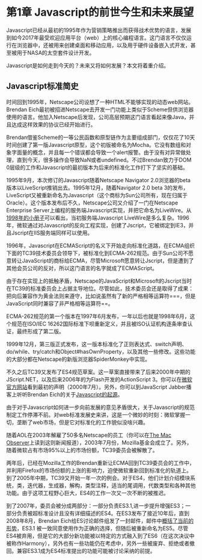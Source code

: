 # 第1章 Javascript的前世今生和未来展望
Javascript已经从最初的1995年作为营销策略推出而获得战术优势的语言，发展到如今2017年最受欢迎应用平台（web）上的核心编程语言。这门语言不仅仅运行在浏览器中，还被用来创建桌面和移动应用，以及用于硬件设备嵌入式开发，甚至被用于NASA的太空套件设计开发。    

Javascript是如何走到今天的？未来又将如何发展？本文将着重介绍。

## Javascript标准简史
时间回到1995年，Netscape公司设想了一种HTML不能够实现的动态web网站。Brendan Eich最初被招进Netscape去开发一门功能上类似于Scheme但供浏览器使用的语言。他加入Netscape后发现，公司高层预期这门语言看起来像Java，并且达成这样效果的协议已经开始进行。    

Brendan借鉴Scheme的一等公民函数和原型链作为主要组成部门，仅仅花了10天时间创建了第一版Javascript原型，这个初版被命名为Mocha。它没有数组和对象字面量的概念，并且每一个错误都会导致一个alert报警。由于没有对异常做处理，直到今天，很多操作会导致NaN或者undefined。不过Brendan致力于DOM 0层级的工作和Javascript的最初版本为后来的标准化工作打下了坚实的基础。    

1995年9月，本次修订的Javascript随着Netscape Navigator 2.0浏览器的beta版本以LiveScript推销出去。1995年12月，随着Navigator 2.0 beta 3的发布，LiveScript又被重新命名为Javascript（这个商标为Sun公司所有，现在归属于Oracle）。这个版本发布后不久，Netscape公司又介绍了一门在Netscape Enterprise Server上编程的服务端Javascript实现，并把它命名为LiveWire。从[1998年的小册子](http://docs.oracle.com/cd/E19957-01/816-6411-10/contents.htm)可以看出，当初服务端Javascript LiveWire是多么复杂。1996年，微软通过对Javascript的反向工程实现，创建了Jscript，它被绑定到IE3，并且Jscript在IIS服务端同样可以使用。    

1996年，Javascript在ECMAScript的名义下开始走向标准化道路，在ECMA组织下面的TC39技术委员会领导下，被标准化到ECMA-262规范。由于Sun公司不愿意转让JavaScript的商标给ECMA，尽管Microsoft愿意转让Jscript，但是遭到了其他会员公司的反对，所以这门语言的名字就成了ECMAScript。    

由于存在实现上的抵触矛盾，Netscape的JavaScript和Microsoft的Jscript当时在TC39的标准委员会上占据主导地位。尽管如此，技术委员会还是取得了成果：把向后兼容作为黄金法则来遵守，比如说虽然有了新的严格相等运算符===，但是JavaScript同时兼容了非严格相等运算符==。    

ECMA-262规范的第一个版本在1997年6月发布，一年以后也就是1998年6月，这个规范在ISO/IEC 16262国际标准下呗重新定义，并且被ISO认证机构逐条审查认证，最终形成了第二版。    

1999年12月，第三版正式发布，这一版本标准化了正则表达式、switch声明、do/while、try/catch和Object#hasOwnProperty，以及其他一些修改。这些功能的大部分都在Netscape的新版浏览器SpiderMonkey中实现。    

不久之后TC39又发布了ES4规范草案。这一草案直接带来了后来2000年中期的JScript​.NET，以及后来2006年的为Flash开发的ActionScript 3。你可以在[微软官方网站](https://msdn.microsoft.com/en-us/library/ms974588.aspx)看到最初的声明（2000年7月）。另外，你可以到JavaScript Jabber播客上听听Brendan Eich的关于[Javascript的起源](https://devchat.tv/js-jabber/124-jsj-the-origin-of-javascript-with-brendan-eich)。    

由于对于Javascript如何进一步向前发展的意见矛盾很大，关于Javascript的规范制定工作停滞不前。对web标准发展史来讲，这是一个微妙的时刻：微软掌握一切，垄断了web市场，但是它对标准化的工作貌似没啥兴趣。    

随着AOL在2003年解雇了50多名Netscape的员工（你可以在[The Mac Observer](https://mjavascript.com/out/aol-netscape)上读到这则新闻报道），2003年7月份，Mozilla基金会成立了。另外，随着微软占有市场95%以上的市场份额，TC39委员会被解散了。    

两年后，已经在Mozilla工作的Brendan重新让ECMA回到TC39委员会的工作中，并利用Firefox的市场份额的上涨的影响力，迫使微软重新回到标准化的轨道上。到了2005年中期，TC39又开始一年一次的例会。对于ES4，他们计划介绍模块系统，类，迭代器，生成器，解构，类型注释，适当的尾调用，代数类型和各种其他功能。由于这项工程野心巨大，ES4的工作一次又一次不断的被推迟。    

到了2007年，委员会被分成两部分：一部分负责ES3.1,进一步提升增强ES3；一部分负责被超标准设计且没有详细描述的ES4。在ES3发布了接近10年后，直到2008年8月，Brendan Eich给ES讨论邮件组发了一封邮件，邮件中[概括了当前的形势](https://mjavascript.com/out/harmony)，ES3.1 被一致同意使用作为正确的选择，但随后被重新命名为ES5。尽管ES4被弃用，但是它的大部分新功能被以特定的方式融入到了ES6（在这次决议中被称作Harmony），另外也有一些功能仍在考虑中，另外一些被废弃、拒绝或者撤回。兼容ES3.1成为ES4标准提出的功能可能被讨论采纳的前提。
